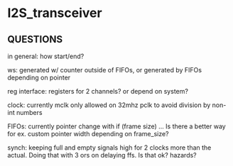 # I2S_transceiver

## QUESTIONS
in general: how start/end?

ws: generated w/ counter outside of FIFOs, or generated by FIFOs depending on pointer

reg interface: registers for 2 channels? or depend on system?

clock: currently mclk only allowed on 32mhz pclk to avoid division by non-int numbers

 FIFOs: currently pointer change with if (frame size) ... Is there a better way for ex. custom pointer width depending on frame_size?

 synch: keeping full and empty signals high for 2 clocks more than the  actual. Doing that with 3 ors on delaying ffs. Is that ok? hazards?
